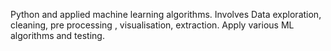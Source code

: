 Python and applied machine learning algorithms.
Involves Data exploration, cleaning, pre processing , visualisation, extraction.
Apply various ML algorithms and testing.
